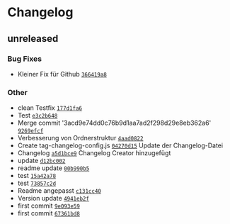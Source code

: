 # Changelog

## unreleased

### Bug Fixes

- Kleiner Fix für Github [`366419a8`](https://github.com/puppyspike/Puppy-Galerie/commit/366419a850d114404d97cba1aa2ec7017d13b5a3)

### Other

- clean Testfix [`177d1fa6`](https://github.com/puppyspike/Puppy-Galerie/commit/177d1fa6004fff98d8aec9696f3741c9129ffcb3)
- Test [`e3c2b648`](https://github.com/puppyspike/Puppy-Galerie/commit/e3c2b648f6dcf529a82e5bb3a5cb973c4dc86e59)
- Merge commit '3acd9e74dd0c76b9d1aa7ad2f298d29e8eb362a6' [`9269efcf`](https://github.com/puppyspike/Puppy-Galerie/commit/9269efcfedde624ed20df076505234adccab7aeb)
- Verbesserung von Ordnerstruktur [`4aad0822`](https://github.com/puppyspike/Puppy-Galerie/commit/4aad082283700a7a116febbdd3100275358b06b0)
- Create tag-changelog-config.js [`04270d15`](https://github.com/puppyspike/Puppy-Galerie/commit/04270d158f55bcbd0f4620bea09f91671b6c9830)
Update der Changelog-Datei
- Changelog [`a5d1bce9`](https://github.com/puppyspike/Puppy-Galerie/commit/a5d1bce993e5ff11b7557a9b849231b1bdf19346)
Changelog Creator hinzugefügt
- update [`d12bc002`](https://github.com/puppyspike/Puppy-Galerie/commit/d12bc0022c45c67131226d9ee9ded504dd98554b)
- readme update [`00b990b5`](https://github.com/puppyspike/Puppy-Galerie/commit/00b990b5917b1cf89597ff9899c950b847d09146)
- test [`15a42a78`](https://github.com/puppyspike/Puppy-Galerie/commit/15a42a786d038c75cf388cc9340425018c455df2)
- test [`73857c2d`](https://github.com/puppyspike/Puppy-Galerie/commit/73857c2dceceaada9a27f4780bb29ee325c94347)
- Readme angepasst [`c131cc40`](https://github.com/puppyspike/Puppy-Galerie/commit/c131cc40d70137f0771057956f4946026bfb4b28)
- Version update [`4941eb2f`](https://github.com/puppyspike/Puppy-Galerie/commit/4941eb2f7d54f620d2f9bebdbf1ce3b6a617a804)
- first commit [`9e093e59`](https://github.com/puppyspike/Puppy-Galerie/commit/9e093e59498e8149e335825d1bbfbf1b68f0cd29)
- first commit [`67361bd8`](https://github.com/puppyspike/Puppy-Galerie/commit/67361bd881fc2dcc8da0ca26f2a054089663a7b3)